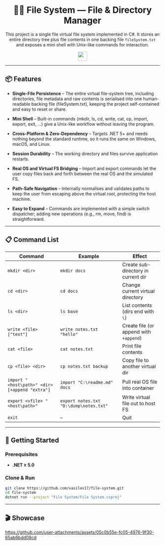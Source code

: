 
<div align="center">
  
<h1>💾📁 File System — File & Directory Manager</h1>
  
<p>This project is a single file virtual file system implemented in C#. It stores an entire directory tree plus file contents in one backing file <code>fileSystem.txt</code> and exposes a mini shell with Unix-like commands for interaction.</p>

<div>
  <img src="https://img.shields.io/badge/Solo-Project-gray?logo=codecrafters&labelColor=cyan&logoColor=%23323232" style="height: 30px; width: auto;">
</div>

</div>

---

## 📦 Features

- **Single-File Persistence** – The entire virtual file-system tree, including directories, file metadata and raw contents is serialised into one human-readable backing file (fileSystem.txt), keeping the project self-contained and easy to reset or share.

- **Mini Shell** – Built-in commands (mkdir, ls, cd, write, cat, cp, import, export, exit, …) give a Unix-like workflow without leaving the program.

- **Cross-Platform & Zero-Dependency** – Targets .NET 5+ and needs nothing beyond the standard runtime, so it runs the same on Windows, macOS, and Linux.

- **Session Durability** – The working directory and files survive application restarts.

- **Real OS and Virtual FS Bridging** – Import and export commands let the user copy files back and forth between the real OS and the simulated FS.

- **Path-Safe Navigation** – Internally normalises and validates paths to keep the user from escaping above the virtual root, protecting the host machine.

- **Easy to Expand** – Commands are implemented with a simple switch dispatcher; adding new operations (e.g., rm, move, find) is straightforward.

---

## 📋 Command List
| Command                                        | Example                                      | Effect                                 |
|-----------------------------------------------|----------------------------------------------|-----------------------------------------|
| `mkdir <dir>`                                  | `mkdir docs`                                 | Create sub-directory in current dir     |
| `cd <dir>`                                     | `cd docs`                                    | Change current virtual directory        |
| `ls <dir>`                                     | `ls base`                                    | List contents (dirs end with `\`)       |
| `write <file> ["text"]`                        | `write notes.txt "hello"`                    | Create file (or append with `+append`)  |
| `cat <file>`                                   | `cat notes.txt`                              | Print file contents                     |
| `cp <file> <dir>`                              | `cp notes.txt backup`                        | Copy file to another virtual dir        |
| `import "<host\path>" <dir> [+append "extra"]` | `import "C:\readme.md" docs`                 | Pull real OS file into container        |
| `export <vfile> "<host\path>"`                 | `export notes.txt "D:\dump\notes.txt"`       | Write virtual file out to host FS       |
| `exit`                                         | –                                            | Quit                                    |


---

## 🏁 Getting Started

### Prerequisites
- **.NET ≥ 5.0**

### Clone & Run
```bash
git clone https://github.com/vasilev17/file-system.git
cd file-system
dotnet run --project "File System/File System.csproj"
```

---

## 🎬 Showcase

https://github.com/user-attachments/assets/05c0b55e-fc05-4976-9f30-65ab6bdd08cd


